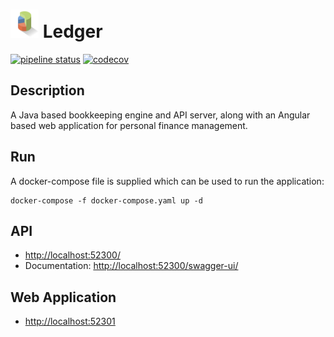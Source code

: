 <h1><img src="meta/project-icon.png" alt="logo" width="45" height="45"> Ledger</h1>

[![pipeline status](https://gitlab.com/flyingfishflash/ledger/badges/master/pipeline.svg)](https://gitlab.com/flyingfishflash/ledger/-/pipelines/)
[![codecov](https://codecov.io/gl/flyingfishflash/ledger/branch/master/graph/badge.svg?token=EU8Y9HRH58)](https://codecov.io/gl/flyingfishflash/ledger/)
## Description

A Java based bookkeeping engine and API server, along with an Angular based web application for personal finance management.


## Run
A docker-compose file is supplied which can be used to run the application:
```shell
docker-compose -f docker-compose.yaml up -d
```
## API

* [http://localhost:52300/](http://localhost:52300/api/)
* Documentation: [http://localhost:52300/swagger-ui/](http://localhost:52300/swagger-ui/)

## Web Application

* [http://localhost:52301](https://localhost:52301)
